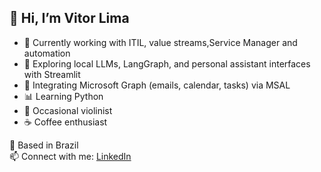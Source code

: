 ## 👋 Hi, I’m Vitor Lima

- 🧠 Currently working with ITIL, value streams,Service Manager and automation
- 🤖 Exploring local LLMs, LangGraph, and personal assistant interfaces with Streamlit
- 📨 Integrating Microsoft Graph (emails, calendar, tasks) via MSAL
- 📊 Learning Python
- 🎻 Occasional violinist
- ☕ Coffee enthusiast

📍 Based in Brazil  
📫 Connect with me: [LinkedIn](https://www.linkedin.com/in/vitorlimadf/)
